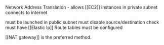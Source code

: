 Network Address Translation -  allows [[EC2]] instances in private subnet connects to internet

must be launched in public subnet
must disable source/destination check
must have [[Elastic Ip]]
Route tables must be configured

[[NAT gateway]] is the preferred method.

